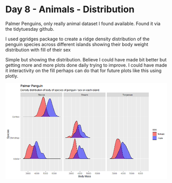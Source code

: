 # Day 8 - Animals - Distribution

Palmer Penguins, only really animal dataset I found available. Found it via the tidytuesday github. 

I used ggridges package to create a ridge density distribution of the penguin species  across different islands showing their body weight distribution with fill of their sex

Simple but showing the distribution. Believe I could have made bit better but getting more and more plots done daily trying to improve. I could have made it interactivity on the fill perhaps can do that for future plots like this using plotly. 


![Palmer Penguins Ridge chart](https://github.com/jezzaayt/30DayChartChallenge/blob/main/day%208/Palmer%20Penguins.png)
